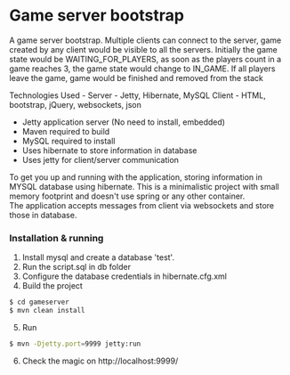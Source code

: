 # Game server bootstrap

A game server bootstrap. 
Multiple clients can connect to the server, game created by any client would be visible to all the servers. Initially the game state would be WAITING_FOR_PLAYERS, as soon as the players count in a game reaches 3, the game state would change to IN_GAME. If all players leave the game, game would be finished and removed from the stack

Technologies Used - 
Server - Jetty, Hibernate, MySQL
Client - HTML, bootstrap, jQuery, websockets, json

  - Jetty application server (No need to install, embedded)
  - Maven required to build
  - MySQL required to install
  - Uses hibernate to store information in database
  - Uses jetty for client/server communication


To get you up and running with the application, storing information in MYSQL database using hibernate. This is a minimalistic project with small memory footprint and doesn't use spring or any other container.    
The application accepts messages from client via websockets and store those in database.   


### Installation & running
1. Install mysql and create a database 'test'. 
2. Run the script.sql in db folder
3. Configure the database credentials in hibernate.cfg.xml
4. Build the project
```sh
$ cd gameserver
$ mvn clean install
```
5. Run 
```sh
$ mvn -Djetty.port=9999 jetty:run 
```
6. Check the magic on http://localhost:9999/


